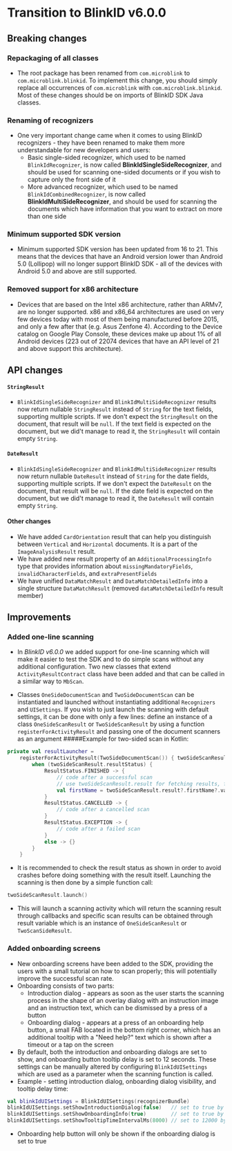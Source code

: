 # Transition to BlinkID v6.0.0
## Breaking changes
### Repackaging of all classes
- The root package has been renamed from `com.microblink` to `com.microblink.blinkid`. To implement this change, you should simply replace all occurrences of `com.microblink` with `com.microblink.blinkid`. Most of these changes should be on imports of BlinkID SDK Java classes.

### Renaming of recognizers
- One very important change came when it comes to using BlinkID recognizers - they have been renamed to make them more understandable for new developers and users:
	- Basic single-sided recognizer, which used to be named `BlinkIdRecognizer`, is now called __BlinkIdSingleSideRecognizer__, and should be used for scanning one-sided documents or if you wish to capture only the front side of it
	- More advanced recognizer, which used to be named `BlinkIdCombinedRecognizer`, is now called __BlinkIdMultiSideRecognizer__, and should be used for scanning the documents which have information that you want to extract on more than one side

### Minimum supported SDK version
- Minimum supported SDK version has been updated from 16 to 21. This means that the devices that have an Android version lower than Android 5.0 (Lollipop) will no longer support BlinkID SDK - all of the devices with Android 5.0 and above are still supported.

### Removed support for x86 architecture
- Devices that are based on the Intel x86 architecture, rather than ARMv7, are no longer supported. x86 and x86_64 architectures are used on very few devices today with most of them being manufactured before 2015, and only a few after that (e.g. Asus Zenfone 4). According to the Device catalog on Google Play Console, these devices make up about 1% of all Android devices (223 out of 22074 devices that have an API level of 21 and above support this architecture).

## API changes
#### `StringResult`

- `BlinkIdSingleSideRecognizer` and `BlinkIdMultiSideRecognizer` results now return nullable `StringResult` instead of `String` for the text fields, supporting multiple scripts. If we don't expect the `StringResult` on the document, that result will be `null`. If the text field is expected on the document, but we did't manage to read it, the `StringResult` will contain empty `String`.  

#### `DateResult`
- `BlinkIdSingleSideRecognizer` and `BlinkIdMultiSideRecognizer` results now return nullable `DateResult` instead of `String` for the date fields, supporting multiple scripts. If we don't expect the `DateResult` on the document, that result will be `null`. If the date field is expected on the document, but we did't manage to read it, the `DateResult` will contain empty `String`.

#### Other changes
- We have added `CardOrientation` result that can help you distinguish between `Vertical` and `Horizontal` documents. It is a part of the `ImageAnalysisResult` result.
- We have added new result property of an `AdditionalProcessingInfo` type that provides information about `missingMandatoryFields`, `invalidCharacterFields`, and `extraPresentFields`
- We have unified `DataMatchResult` and `DataMatchDetailedInfo` into a single structure `DataMatchResult` (removed `dataMatchDetailedInfo` result member)

## Improvements

### Added one-line scanning
- In *BlinkID v6.0.0* we added support for one-line scanning which will make it easier to test the SDK and to do simple scans without any additional configuration. Two new classes that extend `ActivityResultContract` class have been added and that can be called in a similar way to `MbScan`.

- Classes `OneSideDocumentScan` and `TwoSideDocumentScan` can be instantiated and launched without instantiating additional `Recognizers` and `UISettings`. If you wish to just launch the scanning with default settings, it can be done with only a few lines: define an instance of a class `OneSideScanResult` or `TwoSideScanResult`  by using a function `registerForActivityResult` and passing one of the document scanners as an argument
#####Example for two-sided scan in Kotlin:
```kotlin
private val resultLauncher =
    registerForActivityResult(TwoSideDocumentScan()) { twoSideScanResult: TwoSideScanResult ->
        when (twoSideScanResult.resultStatus) {
            ResultStatus.FINISHED -> {
                // code after a successful scan
                // use twoSideScanResult.result for fetching results, for example:
                val firstName = twoSideScanResult.result?.firstName?.value()
            }
            ResultStatus.CANCELLED -> {
                // code after a cancelled scan
            }
            ResultStatus.EXCEPTION -> {
                // code after a failed scan
            }
            else -> {}
        }
    }
```
- It is recommended to check the result status as shown in order to avoid crashes before doing something with the result itself. Launching the scanning is then done by a simple function call:
 
```kotlin
twoSideScanResult.launch() 
```

- This will launch a scanning activity which will return the scanning result through callbacks and specific scan results can be obtained through result variable which is an instance of `OneSideScanResult` or `TwoScanSideResult`.

### Added onboarding screens
- New onboarding screens have been added to the SDK, providing the users with a small tutorial on how to scan properly; this will potentially improve the successful scan rate.
- Onboarding consists of two parts:
	- Introduction dialog - appears as soon as the user starts the scanning process in the shape of an overlay dialog with an instruction image and an instruction text, which can be dismissed by a press of a button
	- Onboarding dialog - appears at a press of an onboarding help button, a small FAB located in the bottom right corner, which has an additional tooltip with a "Need help?" text which is shown after a timeout or a tap on the screen
- By default, both the introduction and onboarding dialogs are set to show, and onboarding button tooltip delay is set to 12 seconds. These settings can be manually altered by configuring `BlinkIdUISettings` which are used as a parameter when the scanning function is called.
- Example - setting introduction dialog, onboarding dialog visibility, and tooltip delay time:

```kotlin
val blinkIdUISettings = BlinkIdUISettings(recognizerBundle)
blinkIdUISettings.setShowIntroductionDialog(false)   // set to true by default
blinkIdUISettings.setShowOnboardingInfo(true)        // set to true by default
blinkIdUISettings.setShowTooltipTimeIntervalMs(8000) // set to 12000 by default (in milliseconds)
```
- Onboarding help button will only be shown if the onboarding dialog is set to true
